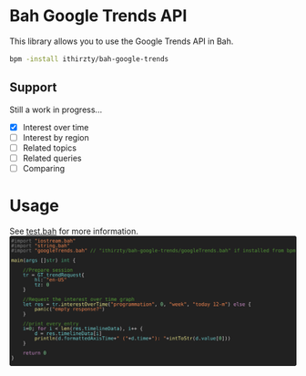 # Bah Google Trends API
This library allows you to use the Google Trends API in Bah.

```sh
bpm -install ithirzty/bah-google-trends
```

## Support
Still a work in progress...
- [x] Interest over time
- [ ] Interest by region
- [ ] Related topics
- [ ] Related queries
- [ ] Comparing

# Usage
See [test.bah](test.bah) for more information.
![test.bah source code](./assets/test.bah.svg)